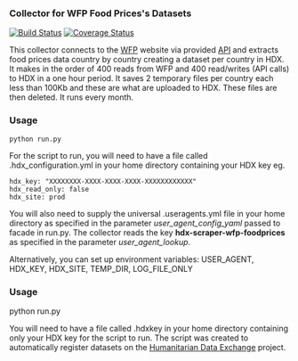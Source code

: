 ### Collector for WFP Food Prices's Datasets
[![Build Status](https://travis-ci.org/OCHA-DAP/hdx-scraper-wfp-foodprices.svg?branch=master&ts=1)](https://travis-ci.org/OCHA-DAP/hdx-scraper-wfp-foodprices) [![Coverage Status](https://coveralls.io/repos/github/OCHA-DAP/hdx-scraper-wfp-foodprices/badge.svg?branch=master&ts=1)](https://coveralls.io/github/OCHA-DAP/hdx-scraper-wfp-foodprices?branch=master)

This collector connects to the [WFP](http://dataviz.vam.wfp.org/) website via provided [API](http://dataviz.vam.wfp.org/api/getfoodprices?ac=1)  and extracts food prices data country by country creating a dataset per country in HDX. It makes in the order of 400 reads from WFP and 400 read/writes (API calls) to HDX in a one hour period. It saves 2 temporary files per country each less than 100Kb and these are what are uploaded to HDX. These files are then deleted. It runs every month. 

### Usage

    python run.py

For the script to run, you will need to have a file called .hdx_configuration.yml in your home directory containing your HDX key eg.

    hdx_key: "XXXXXXXX-XXXX-XXXX-XXXX-XXXXXXXXXXXX"
    hdx_read_only: false
    hdx_site: prod
    
 You will also need to supply the universal .useragents.yml file in your home directory as specified in the parameter *user_agent_config_yaml* passed to facade in run.py. The collector reads the key **hdx-scraper-wfp-foodprices** as specified in the parameter *user_agent_lookup*.
 
 Alternatively, you can set up environment variables: USER_AGENT, HDX_KEY, HDX_SITE, TEMP_DIR, LOG_FILE_ONLY
### Usage
python run.py

You will need to have a file called .hdxkey in your home directory containing only your HDX key for the script to run. The script was created to automatically register datasets on the [Humanitarian Data Exchange](http://data.humdata.org/) project.